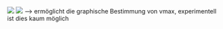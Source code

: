 ![](Pasted%20image%2020240614104820.png)
![](Pasted%20image%2020240614104835.png)
--> ermöglicht die graphische Bestimmung von vmax, experimentell ist dies kaum möglich 